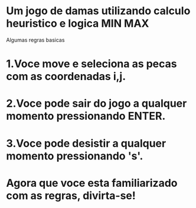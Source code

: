 # Um jogo de damas utilizando calculo heuristico e logica MIN MAX

Algumas regras basicas

# 1.Voce move e seleciona as pecas com as coordenadas i,j.
# 2.Voce pode sair do jogo a qualquer momento pressionando ENTER.
# 3.Voce pode desistir a qualquer momento pressionando 's'.

# Agora que voce esta familiarizado com as regras, divirta-se!
